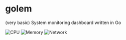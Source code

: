 # golem
(very basic) System monitoring dashboard written in Go

![CPU](http://i.imgur.com/4SRpoT3.png)
![Memory](http://i.imgur.com/HPoKLL4)
![Network](http://i.imgur.com/37WV0f1)
